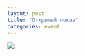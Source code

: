 ```yaml
---
layout: post
title: "Открытый показ"
categories: event
---
```

![](https://pics.livejournal.com/quillcraft/pic/001w5rgs)
